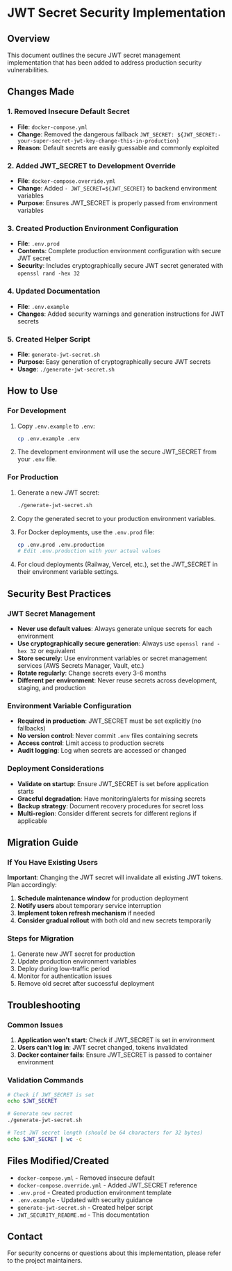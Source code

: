 # JWT Secret Security Implementation

## Overview
This document outlines the secure JWT secret management implementation that has been added to address production security vulnerabilities.

## Changes Made

### 1. Removed Insecure Default Secret
- **File**: `docker-compose.yml`
- **Change**: Removed the dangerous fallback `JWT_SECRET: ${JWT_SECRET:-your-super-secret-jwt-key-change-this-in-production}`
- **Reason**: Default secrets are easily guessable and commonly exploited

### 2. Added JWT_SECRET to Development Override
- **File**: `docker-compose.override.yml`
- **Change**: Added `- JWT_SECRET=${JWT_SECRET}` to backend environment variables
- **Purpose**: Ensures JWT_SECRET is properly passed from environment variables

### 3. Created Production Environment Configuration
- **File**: `.env.prod`
- **Contents**: Complete production environment configuration with secure JWT secret
- **Security**: Includes cryptographically secure JWT secret generated with `openssl rand -hex 32`

### 4. Updated Documentation
- **File**: `.env.example`
- **Changes**: Added security warnings and generation instructions for JWT secrets

### 5. Created Helper Script
- **File**: `generate-jwt-secret.sh`
- **Purpose**: Easy generation of cryptographically secure JWT secrets
- **Usage**: `./generate-jwt-secret.sh`

## How to Use

### For Development
1. Copy `.env.example` to `.env`:
   ```bash
   cp .env.example .env
   ```

2. The development environment will use the secure JWT_SECRET from your `.env` file.

### For Production
1. Generate a new JWT secret:
   ```bash
   ./generate-jwt-secret.sh
   ```

2. Copy the generated secret to your production environment variables.

3. For Docker deployments, use the `.env.prod` file:
   ```bash
   cp .env.prod .env.production
   # Edit .env.production with your actual values
   ```

4. For cloud deployments (Railway, Vercel, etc.), set the JWT_SECRET in their environment variable settings.

## Security Best Practices

### JWT Secret Management
- **Never use default values**: Always generate unique secrets for each environment
- **Use cryptographically secure generation**: Always use `openssl rand -hex 32` or equivalent
- **Store securely**: Use environment variables or secret management services (AWS Secrets Manager, Vault, etc.)
- **Rotate regularly**: Change secrets every 3-6 months
- **Different per environment**: Never reuse secrets across development, staging, and production

### Environment Variable Configuration
- **Required in production**: JWT_SECRET must be set explicitly (no fallbacks)
- **No version control**: Never commit `.env` files containing secrets
- **Access control**: Limit access to production secrets
- **Audit logging**: Log when secrets are accessed or changed

### Deployment Considerations
- **Validate on startup**: Ensure JWT_SECRET is set before application starts
- **Graceful degradation**: Have monitoring/alerts for missing secrets
- **Backup strategy**: Document recovery procedures for secret loss
- **Multi-region**: Consider different secrets for different regions if applicable

## Migration Guide

### If You Have Existing Users
**Important**: Changing the JWT secret will invalidate all existing JWT tokens. Plan accordingly:

1. **Schedule maintenance window** for production deployment
2. **Notify users** about temporary service interruption
3. **Implement token refresh mechanism** if needed
4. **Consider gradual rollout** with both old and new secrets temporarily

### Steps for Migration
1. Generate new JWT secret for production
2. Update production environment variables
3. Deploy during low-traffic period
4. Monitor for authentication issues
5. Remove old secret after successful deployment

## Troubleshooting

### Common Issues
1. **Application won't start**: Check if JWT_SECRET is set in environment
2. **Users can't log in**: JWT secret changed, tokens invalidated
3. **Docker container fails**: Ensure JWT_SECRET is passed to container environment

### Validation Commands
```bash
# Check if JWT_SECRET is set
echo $JWT_SECRET

# Generate new secret
./generate-jwt-secret.sh

# Test JWT secret length (should be 64 characters for 32 bytes)
echo $JWT_SECRET | wc -c
```

## Files Modified/Created
- `docker-compose.yml` - Removed insecure default
- `docker-compose.override.yml` - Added JWT_SECRET reference
- `.env.prod` - Created production environment template
- `.env.example` - Updated with security guidance
- `generate-jwt-secret.sh` - Created helper script
- `JWT_SECURITY_README.md` - This documentation

## Contact
For security concerns or questions about this implementation, please refer to the project maintainers.

